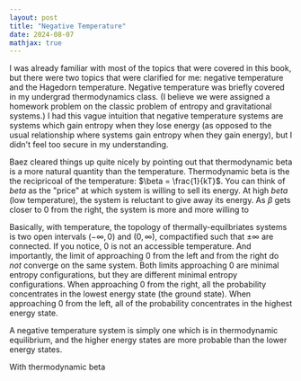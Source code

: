 ```yaml
---
layout: post
title: "Negative Temperature"
date: 2024-08-07
mathjax: true
---
```


I was already familiar with most of the topics that were covered in this book, but there were two topics that were clarified for me: negative temperature and the Hagedorn temperature. Negative temperature was briefly covered in my undergrad thermodynamics class. (I believe we were assigned a homework problem on the classic problem of entropy and gravitational systems.) I had this vague intuition that negative temperature systems are systems which gain entropy when they lose energy (as opposed to the usual relationship where systems gain entropy when they gain energy), but I didn't feel too secure in my understanding. 

Baez cleared things up quite nicely by pointing out that thermodynamic beta is a more natural quantity than the temperature. Thermodynamic beta is the the recipricoal of the temperature: $\beta = \frac{1}{kT}$. You can think of $beta$ as the "price" at which system is willing to sell its energy. At high $beta$ (low temperature), the system is reluctant to give away its energy. As $\beta$ gets closer to 0 from the right, the system is more and more willing to 

Basically, with temperature, the topology of thermally-equilbriates systems is two open intervals $(-\infty, 0)$ and $(0, \infty)$, compactified such that $\pm \infty$ are connected. If you notice, $0$ is not an accessible temperature. And importantly, the limit of approaching $0$ from the left and from the right do *not* converge on the same system. Both limits approaching $0$ are minimal entropy configurations, but they are different minimal entropy configurations. When approaching $0$ from the right, all the probability concentrates in the lowest energy state (the ground state). When approaching $0$ from the left, all of the probability concentrates in the highest energy state.

A negative temperature system is simply one which is in thermodynamic equilibrium, and the higher energy states are more probable than the lower energy states. 

With thermodynamic beta